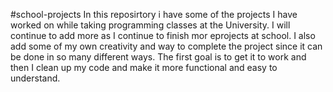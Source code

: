 #school-projects
In this reposirtory i have some of the projects I have worked on while taking programming classes at the University. I will continue to add more as I continue to finish mor eprojects at school. I also add some of my own creativity and way to complete the project since it can be done in so many different ways. The first goal is to get it to work and then I clean up my code and make it more functional and easy to understand. 
